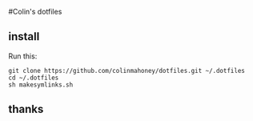#Colin's dotfiles

## install

Run this:

```
git clone https://github.com/colinmahoney/dotfiles.git ~/.dotfiles
cd ~/.dotfiles
sh makesymlinks.sh
```

## thanks
